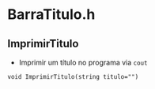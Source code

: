 # BarraTitulo.h

## ImprimirTitulo

- Imprimir um título no programa via `cout`

```
void ImprimirTitulo(string titulo="")
```